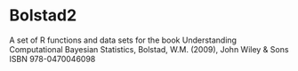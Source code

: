 # Bolstad2
A set of R functions and data sets for the book Understanding Computational Bayesian Statistics, Bolstad, W.M. (2009), John Wiley &amp; Sons ISBN 978-0470046098
